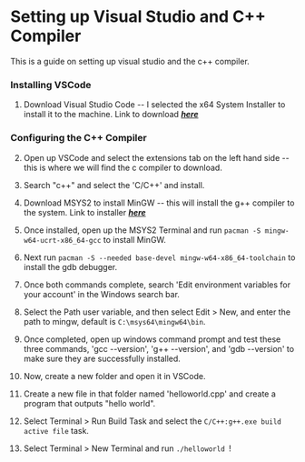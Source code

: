 # Setting up Visual Studio and C++ Compiler

This is a guide on setting up visual studio and the c++ compiler.

### Installing VSCode

1. Download Visual Studio Code -- I selected the x64 System Installer to install it to the machine. Link to download [**_here_**](https://code.visualstudio.com/download)  

### Configuring the C++ Compiler

2. Open up VSCode and select the extensions tab on the left hand side -- this is where we will find the c compiler to download.

3. Search "c++" and select the 'C/C++' and install.

4. Download MSYS2 to install MinGW -- this will install the g++ compiler to the system. Link to installer [**_here_**](https://github.com/msys2/msys2-installer/releases/download/2022-06-03/msys2-x86_64-20220603.exe)

5. Once installed, open up the MSYS2 Terminal and run ` pacman -S mingw-w64-ucrt-x86_64-gcc ` to install MinGW.

6. Next run ` pacman -S --needed base-devel mingw-w64-x86_64-toolchain ` to install the gdb debugger.

7. Once both commands complete, search 'Edit environment variables for your account' in the Windows search bar.

8. Select the Path user variable, and then select Edit > New, and enter the path to mingw, default is ` C:\msys64\mingw64\bin `.

9. Once completed, open up windows command prompt and test these three commands, 'gcc --version', 'g++ --version', and 'gdb --version' to make sure they are
	successfully installed.

10. Now, create a new folder and open it in VSCode.

11. Create a new file in that folder named 'helloworld.cpp' and create a program that outputs "hello world".

12. Select Terminal > Run Build Task and select the ` C/C++:g++.exe build active file ` task.

13. Select Terminal > New Terminal and run `./helloworld `!
